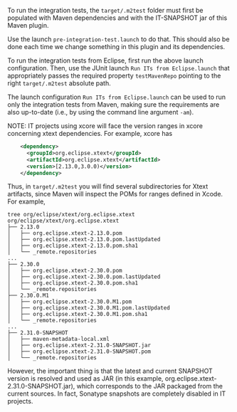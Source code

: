 To run the integration tests, the `target/.m2test` folder must first be populated with Maven dependencies and with the IT-SNAPSHOT jar of this Maven plugin.

Use the launch `pre-integration-test.launch` to do that.
This should also be done each time we change something in this plugin and its dependencies.

To run the integration tests from Eclipse, first run the above launch configuration.
Then, use the JUnit launch `Run ITs from Eclipse.launch` that appropriately passes the required property `testMavenRepo` pointing to the right `target/.m2test` absolute path.

The launch configuration `Run ITs from Eclipse.launch` can be used to run only the integration tests from Maven, making sure the requirements are also up-to-date (i.e., by using the command line argument `-am`).

NOTE: IT projects using xcore will face the version ranges in xcore concerning xtext dependencies.
For example, xcore has

```xml
    <dependency>
      <groupId>org.eclipse.xtext</groupId>
      <artifactId>org.eclipse.xtext</artifactId>
      <version>[2.13.0,3.0.0)</version>
    </dependency>
```

Thus, in `target/.m2test` you will find several subdirectories for Xtext artifacts, since Maven will
inspect the POMs for ranges defined in Xcode.
For example,

```
tree org/eclipse/xtext/org.eclipse.xtext
org/eclipse/xtext/org.eclipse.xtext
├── 2.13.0
│   ├── org.eclipse.xtext-2.13.0.pom
│   ├── org.eclipse.xtext-2.13.0.pom.lastUpdated
│   ├── org.eclipse.xtext-2.13.0.pom.sha1
│   └── _remote.repositories
...
├── 2.30.0
│   ├── org.eclipse.xtext-2.30.0.pom
│   ├── org.eclipse.xtext-2.30.0.pom.lastUpdated
│   ├── org.eclipse.xtext-2.30.0.pom.sha1
│   └── _remote.repositories
├── 2.30.0.M1
│   ├── org.eclipse.xtext-2.30.0.M1.pom
│   ├── org.eclipse.xtext-2.30.0.M1.pom.lastUpdated
│   ├── org.eclipse.xtext-2.30.0.M1.pom.sha1
│   └── _remote.repositories
...
├── 2.31.0-SNAPSHOT
│   ├── maven-metadata-local.xml
│   ├── org.eclipse.xtext-2.31.0-SNAPSHOT.jar
│   ├── org.eclipse.xtext-2.31.0-SNAPSHOT.pom
│   └── _remote.repositories
```

However, the important thing is that the latest and current SNAPSHOT version is resolved and used as JAR
(in this example, org.eclipse.xtext-2.31.0-SNAPSHOT.jar),
which corresponds to the JAR packaged from the current sources.
In fact, Sonatype snapshots are completely disabled in IT projects.